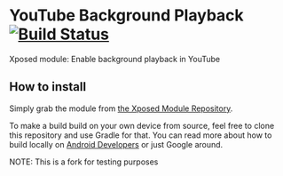 # YouTube Background Playback [![Build Status](https://travis-ci.org/techabyte/YouTubeBackgroundPlayback.svg?branch=master)](https://travis-ci.org/techabyte/YouTubeBackgroundPlayback)

Xposed module: Enable background playback in YouTube

## How to install

Simply grab the module from [the Xposed Module Repository](http://repo.xposed.info/module/com.pyler.youtubebackgroundplayback).

To make a build build on your own device from source, feel free to clone this repository and use Gradle for that. You can read more about how to build locally on [Android Developers](https://developer.android.com/tools/building/building-cmdline.html) or just Google around.

NOTE: This is a fork for testing purposes
